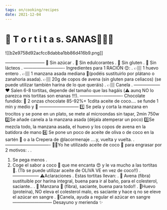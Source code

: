```yaml
---
tags: on/cooking/recipes
date: 2021-12-04
---
```

# 🥞 T o r t i t a s. SANAS👌🏽🥞

![[b2e9758d92acfcc8dabba1bb86d416b9.png]]

—————————
🌱 Sin azúcar .
🌱 Sin edulcorantes .
🌱 Sin gluten .
🌱 Sin lácteos .
—————————-
Ingredientes para 1 RACIÓN 😊:
.
👉🏽 1 huevo entero .
👉🏽 1 manzana asada mediana 🍎(podéis sustituirlo por plátano o zanahoria asada).
👉🏽 20g de copos de avena (sin gluten para celiacos) (se puede utilizar también harina de lo que queráis) .
👉🏽 Canela .
——————
♥️ Salen 6-8 tortitas, depende del tamaño que las hagáis (⚠️ aunq NO lo parezca mis tortitas son enanas !!!).
—————-————-
Chocolate fundido:
🍯 2 onzas chocolate 85-92%+ 1cdita aceite de coco.... se funde 1 min y medio y 🤤
—————————
1️⃣ Se pela y corta la manzana en trocitos y se pone en un plato, se mete al microondas sin tapar, 2min 750w
2️⃣Se añade canela a la manzana asada (déjala atemperar un poco)
3️⃣Se mezcla todo, la manzana asada, el huevo y los copos de avena en la batidora de mano
4️⃣ Se pone un poco de aceite de oliva o de coco en la sartén 🍳 o a la
Crepera de @lacormenaje ....y, vuelta y vuelta. .
——————————-
☝🏽Yo he utilizado aceite de coco 🥥 para engrasar por 2 motivos: .
.

1. Se pega menos .
2. Coge el sabor a coco 🥥 que me encanta 😍 y le va mucho a las tortitas 🥞. (Tb se puede utilizar aceite de OLIVA VE en vez de coco!!) .
——————
⚠️Aclaraciones .
Estas tortitas llevan: .
🌱 Avena (fibra) sustituible por harina integral, buena para ir al baño, para el colesterol, saciante.. .
🌱 Manzana 🍎 (fibra), saciante, buena para todo!! .
🌱Huevo (proteína), NO eleva el colesterol malo, es saciante y hace q no se eleve el azúcar en sangre .
🌱Canela, ayuda a regular el azúcar en sangre —————————
Desayuno y merienda ✨
